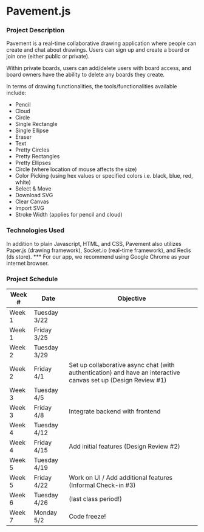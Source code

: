 # Pavement.js

### Project Description
Pavement is a real-time collaborative drawing application where people can create and chat about drawings. Users can sign up and create a board or join one (either public or private).

Within private boards, users can add/delete users with board access, and board owners have the ability to delete any boards they create.

In terms of drawing functionalities, the tools/functionalities available include:
* Pencil
* Cloud
* Circle
* Single Rectangle
* Single Ellipse
* Eraser
* Text
* Pretty Circles
* Pretty Rectangles
* Pretty Ellipses
* Circle (where location of mouse affects the size)
* Color Picking (using hex values or specified colors i.e. black, blue, red, white)
* Select & Move
* Download SVG
* Clear Canvas
* Import SVG
* Stroke Width (applies for pencil and cloud)

### Technologies Used
In addition to plain Javascript, HTML, and CSS, Pavement also utilizes Paper.js (drawing framework), Socket.io (real-time framework), and Redis (ds store). *** For our app, we recommend using Google Chrome as your internet browser.




### Project Schedule
Week # | Date | Objective
---|---|---
Week 1 | Tuesday 3/22 
Week 1 | Friday 3/25 
Week 2 | Tuesday 3/29 
Week 2 | Friday 4/1 | Set up collaborative async chat (with authentication) and have an interactive canvas set up (Design Review #1)
Week 3 | Tuesday 4/5 
Week 3 | Friday 4/8 | Integrate backend with frontend
Week 4 | Tuesday 4/12 | 
Week 4 | Friday 4/15 | Add initial features (Design Review #2)
Week 5 | Tuesday 4/19
Week 5 | Friday 4/22 | Work on UI / Add additional features (Informal Check-in #3)
Week 6 | Tuesday 4/26 | (last class period!)
Week 7 | Monday 5/2 | Code freeze! |
